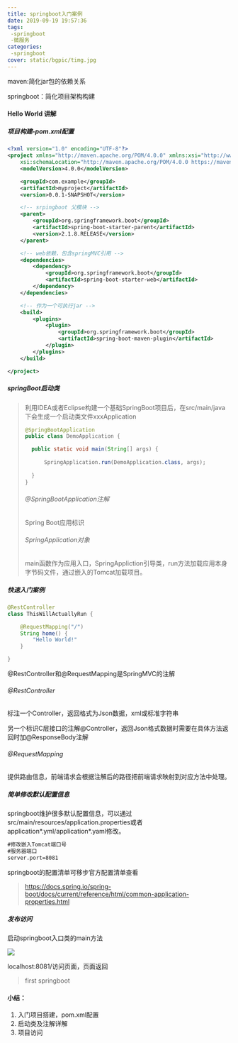```yaml
---
title: springboot入门案例
date: 2019-09-19 19:57:36
tags:
 -springboot
 -微服务
categories:
 -springboot
cover: static/bgpic/timg.jpg
---
```


maven:简化jar包的依赖关系

springboot：简化项目架构构建



#### Hello World 讲解

##### 项目构建-pom.xml配置

```xml
<?xml version="1.0" encoding="UTF-8"?>
<project xmlns="http://maven.apache.org/POM/4.0.0" xmlns:xsi="http://www.w3.org/2001/XMLSchema-instance"
	xsi:schemaLocation="http://maven.apache.org/POM/4.0.0 https://maven.apache.org/xsd/maven-4.0.0.xsd">
	<modelVersion>4.0.0</modelVersion>

	<groupId>com.example</groupId>
	<artifactId>myproject</artifactId>
	<version>0.0.1-SNAPSHOT</version>

	<!-- srpingboot 父模块 -->
	<parent>
		<groupId>org.springframework.boot</groupId>
		<artifactId>spring-boot-starter-parent</artifactId>
		<version>2.1.8.RELEASE</version>
	</parent>

	<!-- web依赖，包含springMVC引用 -->
	<dependencies>
		<dependency>
			<groupId>org.springframework.boot</groupId>
			<artifactId>spring-boot-starter-web</artifactId>
		</dependency>
	</dependencies>

	<!-- 作为一个可执行jar -->
	<build>
		<plugins>
			<plugin>
				<groupId>org.springframework.boot</groupId>
				<artifactId>spring-boot-maven-plugin</artifactId>
			</plugin>
		</plugins>
	</build>

</project>	

```

##### springBoot启动类

> ​		利用IDEA或者Eclipse构建一个基础SpringBoot项目后，在src/main/java下会生成一个启动类文件xxxApplication
>
> ```java
> @SpringBootApplication
> public class DemoApplication {
> 
> 	public static void main(String[] args) {
> 		
> 		SpringApplication.run(DemoApplication.class, args);
> 	
> 	}
> }
> ```
>
> ###### @SpringBootApplication注解
>
> Spring Boot应用标识
>
> ###### SpringApplication对象
>
> main函数作为应用入口，SpringAppliction引导类，run方法加载应用本身字节码文件，通过嵌入的Tomcat加载项目。

##### 快速入门案例

```java
@RestController
class ThisWillActuallyRun {

	@RequestMapping("/")
	String home() {
		"Hello World!"
	}

}
```

@RestController和@RequestMapping是SpringMVC的注解

###### @RestController

标注一个Controller，返回格式为Json数据，xml或标准字符串

另一个标识C层接口的注解@Controller，返回Json格式数据时需要在具体方法返回时加@ResponseBody注解

###### @RequestMapping

提供路由信息，前端请求会根据注解后的路径把前端请求映射到对应方法中处理。

##### 简单修改默认配置信息

springboot维护很多默认配置信息，可以通过src/main/resources/application.properties或者application*.yml/application*.yaml修改。

```xml
#修改嵌入Tomcat端口号
#服务器端口
server.port=8081
```

springboot的配置清单可移步官方配置清单查看

> https://docs.spring.io/spring-boot/docs/current/reference/html/common-application-properties.html

##### 发布访问

启动springboot入口类的main方法

![](https://github.com/DumboJ/DumboJ.github.io/blob/hexo/source/static/sourcepic/hellospringboot.jpg?raw=true)

localhost:8081/访问页面，页面返回

> first springboot

#### 小结：

1. 入门项目搭建，pom.xml配置
2. 启动类及注解详解
3. 项目访问



